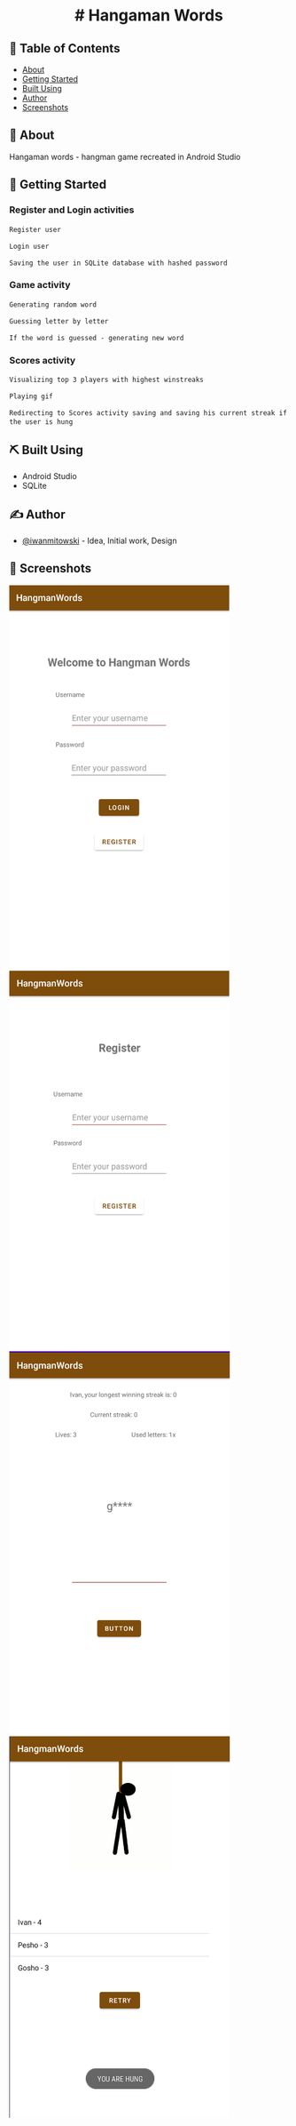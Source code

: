 
<h1 align="center"># Hangaman Words</h1>

## 📝 Table of Contents
- [About](#about)
- [Getting Started](#getting_started)
- [Built Using](#built_using)
- [Author](#author)
- [Screenshots](#screenshots)

## 🧐 About <a name = "about"></a>
Hangaman words - hangman game recreated in Android Studio

## 🏁 Getting Started <a name = "getting_started"></a>

### Register and Login activities

```
Register user
```
```
Login user 
```
```
Saving the user in SQLite database with hashed password
```
### Game activity

```
Generating random word
```
```
Guessing letter by letter
```
```
If the word is guessed - generating new word
```
### Scores activity

```
Visualizing top 3 players with highest winstreaks
```
```
Playing gif
```
```
Redirecting to Scores activity saving and saving his current streak if the user is hung 
```

## ⛏️ Built Using <a name = "built_using"></a>
* Android Studio
* SQLite

## ✍️ Author <a name = "author"></a>
- [@iwanmitowski](https://github.com/iwanmitowski) - Idea, Initial work, Design

## 📸 Screenshots <a name = "screenshots"></a>

<kbd><img src="https://github.com/iwanmitowski/HangamanWords/blob/main/imgs/ss1.png" /></kbd>
<kbd><img src="https://github.com/iwanmitowski/HangamanWords/blob/main/imgs/ss2.png" /></kbd>
<kbd><img src="https://github.com/iwanmitowski/HangamanWords/blob/main/imgs/ss3.png" /></kbd>
<kbd><img src="https://github.com/iwanmitowski/HangamanWords/blob/main/imgs/ss4.png" /></kbd>
